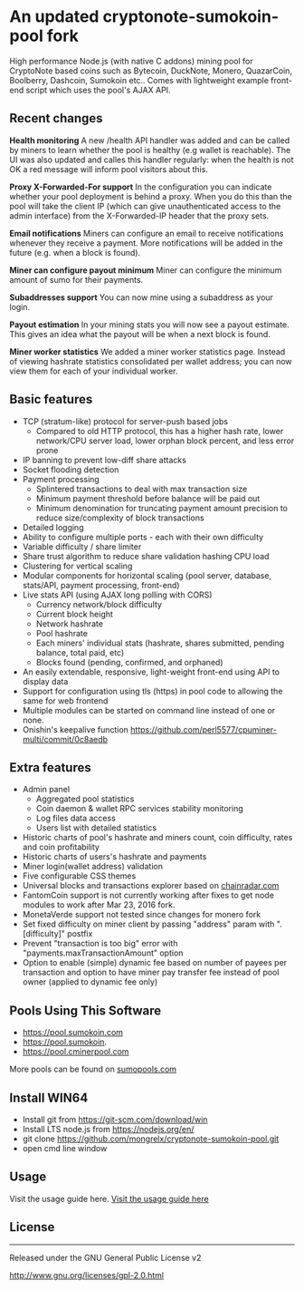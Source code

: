 An updated cryptonote-sumokoin-pool fork
========================================

High performance Node.js (with native C addons) mining pool for CryptoNote based coins such as Bytecoin, DuckNote, Monero, QuazarCoin, Boolberry, Dashcoin, Sumokoin etc..
Comes with lightweight example front-end script which uses the pool's AJAX API.

## Recent changes

**Health monitoring**
A new /health API handler was added and can be called by miners to learn
whether the pool is healthy (e.g wallet is reachable). The UI was also
updated and calles this handler regularly: when the health is not OK a
red message will inform pool visitors about this.

**Proxy X-Forwarded-For support**
In the configuration you can indicate whether your pool deployment is
behind a proxy. When you do this than the pool will take the client IP
(which can give unauthenticated access to the admin interface) from the
X-Forwarded-IP header that the proxy sets.

**Email notifications**
Miners can configure an email to receive notifications whenever they receive a
payment. More notifications will be added in the future (e.g. when a block is
found).

**Miner can configure payout minimum**
Miner can configure the minimum amount of sumo for their payments.

**Subaddresses support**
You can now mine using a subaddress as your login.

**Payout estimation**
In your mining stats you will now see a payout estimate. This gives an idea what
the payout will be when a next block is found.

**Miner worker statistics**
We added a miner worker statistics page. Instead of viewing hashrate statistics
consolidated per wallet address; you can now view them for each of your
individual worker.


## Basic features

* TCP (stratum-like) protocol for server-push based jobs
  * Compared to old HTTP protocol, this has a higher hash rate, lower network/CPU server load, lower orphan
    block percent, and less error prone
* IP banning to prevent low-diff share attacks
* Socket flooding detection
* Payment processing
  * Splintered transactions to deal with max transaction size
  * Minimum payment threshold before balance will be paid out
  * Minimum denomination for truncating payment amount precision to reduce size/complexity of block transactions
* Detailed logging
* Ability to configure multiple ports - each with their own difficulty
* Variable difficulty / share limiter
* Share trust algorithm to reduce share validation hashing CPU load
* Clustering for vertical scaling
* Modular components for horizontal scaling (pool server, database, stats/API, payment processing, front-end)
* Live stats API (using AJAX long polling with CORS)
  * Currency network/block difficulty
  * Current block height
  * Network hashrate
  * Pool hashrate
  * Each miners' individual stats (hashrate, shares submitted, pending balance, total paid, etc)
  * Blocks found (pending, confirmed, and orphaned)
* An easily extendable, responsive, light-weight front-end using API to display data
* Support for configuration using tls (https) in pool code to allowing the same for web frontend
* Multiple modules can be started on command line instead of one or none.
* Onishin's keepalive function https://github.com/perl5577/cpuminer-multi/commit/0c8aedb

## Extra features

* Admin panel
  * Aggregated pool statistics
  * Coin daemon & wallet RPC services stability monitoring
  * Log files data access
  * Users list with detailed statistics
* Historic charts of pool's hashrate and miners count, coin difficulty, rates and coin profitability
* Historic charts of users's hashrate and payments
* Miner login(wallet address) validation
* Five configurable CSS themes
* Universal blocks and transactions explorer based on [chainradar.com](http://chainradar.com)
* FantomCoin support is not currently working after fixes to get node modules to work after Mar 23, 2016 fork.
* MonetaVerde support not tested since changes for monero fork
* Set fixed difficulty on miner client by passing "address" param with ".[difficulty]" postfix
* Prevent "transaction is too big" error with "payments.maxTransactionAmount" option
* Option to enable (simple) dynamic fee based on number of payees per transaction and option to have miner pay transfer fee instead of pool owner (applied to dynamic fee only)


## Pools Using This Software

* https://pool.sumokoin.com
* https://pool.sumokoin.
* https://pool.cminerpool.com

More pools can be found on [sumopools.com](https://www.sumopools.com)

## Install WIN64

* Install git from https://git-scm.com/download/win
* Install LTS node.js from https://nodejs.org/en/
* git clone https://github.com/mongrelx/cryptonote-sumokoin-pool.git
* open cmd line window

## Usage

Visit the usage guide here.
[Visit the usage guide here](https://github.com/SadBatman/cryptonote-sumokoin-pool/blob/master/USAGE.md)


## License
-------
Released under the GNU General Public License v2

http://www.gnu.org/licenses/gpl-2.0.html
